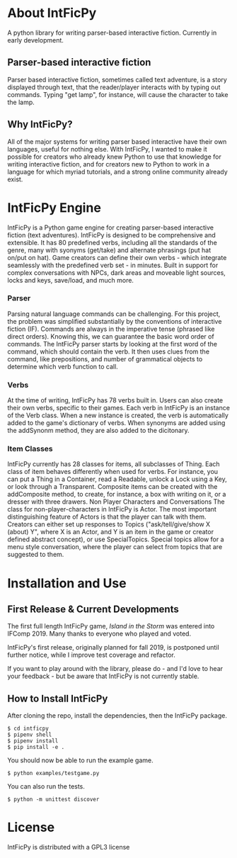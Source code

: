 # About IntFicPy
A python library for writing parser-based interactive fiction. Currently in early development.

## Parser-based interactive fiction
Parser based interactive fiction, sometimes called text adventure, is a story displayed through text, that the reader/player interacts with by typing out commands. Typing "get lamp", for instance, will cause the character to take the lamp.

## Why IntFicPy?
All of the major systems for writing parser based interactive have their own languages, useful for nothing else. With IntFicPy, I wanted to make it possible for creators who already knew Python to use that knowledge for writing interactive fiction, and for creators new to Python to work in a language for which myriad tutorials, and a strong online community already exist.

# IntFicPy Engine
IntFicPy is a Python game engine for creating parser-based interactive fiction (text adventures). IntFicPy is designed to be comprehensive and extensible. It has 80 predefined verbs, including all the standards of the genre, many with syonyms (get/take) and alternate phrasings (put hat on/put on hat). Game creators can define their own verbs - which integrate seamlessly with the predefined verb set - in minutes. Built in support for complex conversations with NPCs, dark areas and moveable light sources, locks and keys, save/load, and much more.
### Parser
Parsing natural language commands can be challenging. For this project, the problem was simplified substantially by the conventions of interactive fiction (IF). Commands are always in the imperative tense (phrased like direct orders). Knowing this, we can guarantee the basic word order of commands.
The IntFicPy parser starts by looking at the first word of the command, which should contain the verb. It then uses clues from the command, like prepositions, and number of grammatical objects to determine which verb function to call.
### Verbs
At the time of writing, IntFicPy has 78 verbs built in. Users can also create their own verbs, specific to their games.
Each verb in IntFicPy is an instance of the Verb class. When a new instance is created, the verb is automatically added to the game's dictionary of verbs. When synonyms are added using the addSynonm method, they are also added to the dicitonary.
### Item Classes
IntFicPy currently has 28 classes for items, all subclasses of Thing. Each class of item behaves differently when used for verbs. For instance, you can put a Thing in a Container, read a Readable, unlock a Lock using a Key, or look through a Transparent.
Composite items can be created with the addComposite method, to create, for instance, a box with writing on it, or a dresser with three drawers.
Non Player Characters and Conversations
The class for non-player-characters in IntFicPy is Actor. The most important distinguishing feature of Actors is that the player can talk with them. Creators can either set up responses to Topics ("ask/tell/give/show X (about) Y", where X is an Actor, and Y is an item in the game or creator defined abstract concept), or use SpecialTopics. Special topics allow for a menu style conversation, where the player can select from topics that are suggested to them.

# Installation and Use
## First Release & Current Developments

The first full length IntFicPy game, *Island in the Storm* was entered into IFComp 2019. Many thanks to everyone who played and voted.

IntFicPy's first release, originally planned for fall 2019, is postponed until further notice, while I improve test coverage and refactor.

If you want to play around with the library, please do - and I'd love to hear your feedback - but be aware that IntFicPy is not currently stable.

## How to Install IntFicPy

After cloning the repo, install the dependencies, then the IntFicPy package.

```
$ cd intficpy
$ pipenv shell
$ pipenv install
$ pip install -e .
```
You should now be able to run the example game.
```
$ python examples/testgame.py
```
You can also run the tests.
```
$ python -m unittest discover
```

# License
IntFicPy is distributed with a GPL3 license

